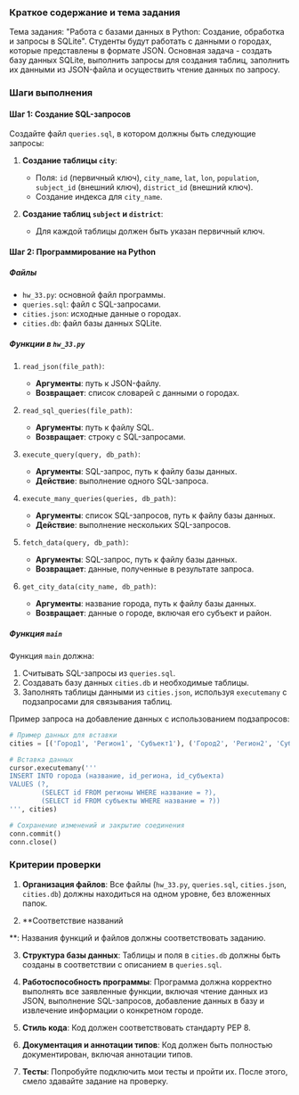 ### Краткое содержание и тема задания

Тема задания: "Работа с базами данных в Python: Создание, обработка и запросы в SQLite". Студенты будут работать с данными о городах, которые представлены в формате JSON. Основная задача - создать базу данных SQLite, выполнить запросы для создания таблиц, заполнить их данными из JSON-файла и осуществить чтение данных по запросу.

### Шаги выполнения

#### Шаг 1: Создание SQL-запросов

Создайте файл `queries.sql`, в котором должны быть следующие запросы:

1. **Создание таблицы `city`**:
   - Поля: `id` (первичный ключ), `city_name`, `lat`, `lon`, `population`, `subject_id` (внешний ключ), `district_id` (внешний ключ).
   - Создание индекса для `city_name`.

2. **Создание таблиц `subject` и `district`**:
   - Для каждой таблицы должен быть указан первичный ключ.

#### Шаг 2: Программирование на Python

##### Файлы

- `hw_33.py`: основной файл программы.
- `queries.sql`: файл с SQL-запросами.
- `cities.json`: исходные данные о городах.
- `cities.db`: файл базы данных SQLite.

##### Функции в `hw_33.py`

1. `read_json(file_path)`: 
   - **Аргументы**: путь к JSON-файлу.
   - **Возвращает**: список словарей с данными о городах.

2. `read_sql_queries(file_path)`:
   - **Аргументы**: путь к файлу SQL.
   - **Возвращает**: строку с SQL-запросами.

3. `execute_query(query, db_path)`:
   - **Аргументы**: SQL-запрос, путь к файлу базы данных.
   - **Действие**: выполнение одного SQL-запроса.

4. `execute_many_queries(queries, db_path)`:
   - **Аргументы**: список SQL-запросов, путь к файлу базы данных.
   - **Действие**: выполнение нескольких SQL-запросов.

5. `fetch_data(query, db_path)`:
   - **Аргументы**: SQL-запрос, путь к файлу базы данных.
   - **Возвращает**: данные, полученные в результате запроса.

6. `get_city_data(city_name, db_path)`:
   - **Аргументы**: название города, путь к файлу базы данных.
   - **Возвращает**: данные о городе, включая его субъект и район.

##### Функция `main`

Функция `main` должна:

1. Считывать SQL-запросы из `queries.sql`.
2. Создавать базу данных `cities.db` и необходимые таблицы.
3. Заполнять таблицы данными из `cities.json`, используя `executemany` с подзапросами для связывания таблиц.

Пример запроса на добавление данных с использованием подзапросов:

```python
# Пример данных для вставки
cities = [('Город1', 'Регион1', 'Субъект1'), ('Город2', 'Регион2', 'Субъект2')]

# Вставка данных
cursor.executemany('''
INSERT INTO города (название, id_региона, id_субъекта) 
VALUES (?, 
        (SELECT id FROM регионы WHERE название = ?), 
        (SELECT id FROM субъекты WHERE название = ?))
''', cities)

# Сохранение изменений и закрытие соединения
conn.commit()
conn.close()
```

### Критерии проверки

1. **Организация файлов**: Все файлы (`hw_33.py`, `queries.sql`, `cities.json`, `cities.db`) должны находиться на одном уровне, без вложенных папок.

2. **Соответствие названий

**: Названия функций и файлов должны соответствовать заданию.

3. **Структура базы данных**: Таблицы и поля в `cities.db` должны быть созданы в соответствии с описанием в `queries.sql`.

4. **Работоспособность программы**: Программа должна корректно выполнять все заявленные функции, включая чтение данных из JSON, выполнение SQL-запросов, добавление данных в базу и извлечение информации о конкретном городе.
5. **Стиль кода**: Код должен соответствовать стандарту PEP 8.
6. **Документация и аннотации типов**: Код должен быть полностью документирован, включая аннотации типов.
7. **Тесты**: Попробуйте подключить мои тесты и пройти их. После этого, смело здавайте задание на проверку.
